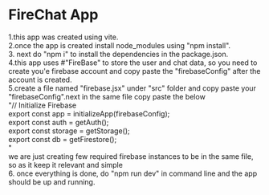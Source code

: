 # FireChat App
1.this app was created using vite.  
2.once the app is created install node_modules using "npm install".  
3. next do "npm i" to install the dependencies in the package.json.  
4.this app uses #"FireBase" to store the user and chat data, so you need to create you'e firebase account and copy paste the "firebaseConfig" after the account is created.  
5.create a file named "firebase.jsx" under "src" folder and copy paste your "firebaseConfig".next in the same file copy paste the below  
"// Initialize Firebase  
export const app = initializeApp(firebaseConfig);  
export const auth = getAuth();  
export const storage = getStorage();  
export const db = getFirestore();  
"  
we are just creating few required firebase instances to be in the same file, so as it keep it relevant and simple  
6. once everything is done, do "npm run dev" in command line and the app should be up and running.  
